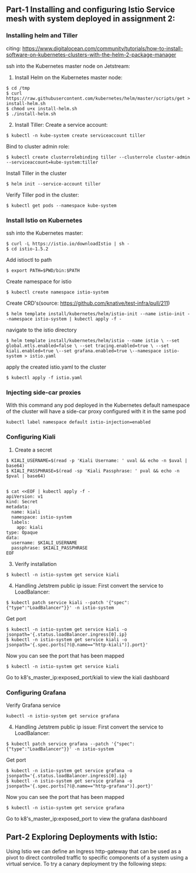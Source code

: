 ## Part-1 Installing and configuring Istio Service mesh with system deployed in assignment 2:
### Installing helm and Tiller
citing: https://www.digitalocean.com/community/tutorials/how-to-install-software-on-kubernetes-clusters-with-the-helm-2-package-manager

ssh into the Kubernetes master node on Jetstream: 
1) Install Helm on the Kubernetes master node:
```
$ cd /tmp
$ curl https://raw.githubusercontent.com/kubernetes/helm/master/scripts/get > install-helm.sh
$ chmod u+x install-helm.sh
$ ./install-helm.sh
```
2) Install Tiller:
Create a service account:
```
$ kubectl -n kube-system create serviceaccount tiller
```
Bind to cluster admin role:
```
$ kubectl create clusterrolebinding tiller --clusterrole cluster-admin --serviceaccount=kube-system:tiller
```
Install Tiller in the cluster
```
$ helm init --service-account tiller
```
Verify Tiller pod in the cluster:
```
$ kubectl get pods --namespace kube-system
```
### Install Istio on Kubernetes
ssh into the Kubernetes master:
```
$ curl -L https://istio.io/downloadIstio | sh -
$ cd istio-1.5.2
```
Add istioctl to path
```
$ export PATH=$PWD/bin:$PATH
```
Create namespace for istio
```
$ kubectl create namespace istio-system
```
Create CRD's(source: https://github.com/knative/test-infra/pull/211)
```
$ helm template install/kubernetes/helm/istio-init --name istio-init --namespace istio-system | kubectl apply -f -
```
navigate to the istio directory
```
$ helm template install/kubernetes/helm/istio --name istio \ --set global.mtls.enabled=false \ --set tracing.enabled=true \ --set kiali.enabled=true \--set grafana.enabled=true \--namespace istio-system > istio.yaml
```
apply the created istio.yaml to the cluster
```
$ kubectl apply -f istio.yaml
```

### Injecting side-car proxies
With this command any pod deployed in the Kubernetes default namespace of the cluster will have a side-car proxy configured with it in the same pod
```
kubectl label namespace default istio-injection=enabled
```

### Configuring Kiali
1) Create a secret
```
$ KIALI_USERNAME=$(read -p 'Kiali Username: ' uval && echo -n $uval | base64)
$ KIALI_PASSPHRASE=$(read -sp 'Kiali Passphrase: ' pval && echo -n $pval | base64)


$ cat <<EOF | kubectl apply -f -
apiVersion: v1
kind: Secret
metadata:
  name: kiali
  namespace: istio-system
  labels:
    app: kiali
type: Opaque
data:
  username: $KIALI_USERNAME
  passphrase: $KIALI_PASSPHRASE
EOF
```
3) Verify installation
```
$ kubectl -n istio-system get service kiali
```

4) Handling Jetstrem public ip issue:
First convert the service to LoadBalancer:
```
$ kubectl patch service kiali --patch '{"spec":{"type":"LoadBalancer"}}' -n istio-system
```
Get port
```
$ kubectl -n istio-system get service kiali -o jsonpath='{.status.loadBalancer.ingress[0].ip}
$ kubectl -n istio-system get service kiali -o jsonpath='{.spec.ports[?(@.name=="http-kiali")].port}'
```
Now you can see the port that has been mapped
```
$ kubectl -n istio-system get service kiali
```
Go to k8's_master_ip:exposed_port/kiali to view the kiali dashboard

### Configuring Grafana
Verify Grafana service
```
kubectl -n istio-system get service grafana
```

4) Handling Jetstrem public ip issue:
First convert the service to LoadBalancer:
```
$ kubectl patch service grafana --patch '{"spec":{"type":"LoadBalancer"}}' -n istio-system
```
Get port
```
$ kubectl -n istio-system get service grafana -o jsonpath='{.status.loadBalancer.ingress[0].ip}
$ kubectl -n istio-system get service grafana -o jsonpath='{.spec.ports[?(@.name=="http-grafana")].port}'
```
Now you can see the port that has been mapped
```
$ kubectl -n istio-system get service grafana
```
Go to k8's_master_ip:exposed_port to view the grafana dashboard

## Part-2 Exploring Deployments with Istio:
Using Istio we can define an Ingress http-gateway that can be used as a pivot to direct controlled traffic to specific components of a system using a virtual service. To try a canary deployment try the following steps:


